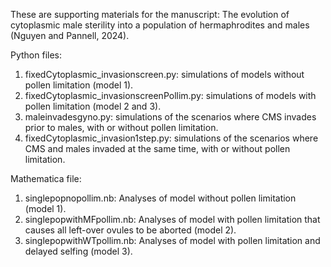 These are supporting materials for the manuscript: The evolution of cytoplasmic male sterility into a population of hermaphrodites and males (Nguyen and Pannell, 2024).

Python files: 
1. fixedCytoplasmic_invasionscreen.py: simulations of models without pollen limitation (model 1).
2. fixedCytoplasmic_invasionscreenPollim.py: simulations of models with pollen limitation (model 2 and 3).
3. maleinvadesgyno.py: simulations of the scenarios where CMS invades prior to males, with or without pollen limitation.
4. fixedCytoplasmic_invasion1step.py: simulations of the scenarios where CMS and males invaded at the same time, with or without pollen limitation.

Mathematica file:
1. singlepopnopollim.nb: Analyses of model without pollen limitation (model 1).
2. singlepopwithMFpollim.nb: Analyses of model with pollen limitation that causes all left-over ovules to be aborted (model 2).
3. singlepopwithWTpollim.nb: Analyses of model with pollen limitation and delayed selfing (model 3).
